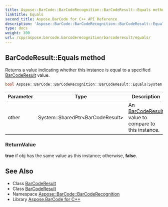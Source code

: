 ```yaml
---
title: Aspose::BarCode::BarCodeRecognition::BarCodeResult::Equals method
linktitle: Equals
second_title: Aspose.BarCode for C++ API Reference
description: 'Aspose::BarCode::BarCodeRecognition::BarCodeResult::Equals method. Returns a value indicating whether this instance is equal to a specified BarCodeResult value in C++.'
type: docs
weight: 300
url: /cpp/aspose.barcode.barcoderecognition/barcoderesult/equals/
---
```

## BarCodeResult::Equals method


Returns a value indicating whether this instance is equal to a specified [BarCodeResult](../) value.

```cpp
bool Aspose::BarCode::BarCodeRecognition::BarCodeResult::Equals(System::SharedPtr<BarCodeResult> other) override
```


| Parameter | Type | Description |
| --- | --- | --- |
| other | System::SharedPtr\<BarCodeResult\> | An [BarCodeResult](../) value to compare to this instance. |

### ReturnValue

**true** if obj has the same value as this instance; otherwise, **false**.

## See Also

* Class [BarCodeResult](../)
* Class [BarCodeResult](../)
* Namespace [Aspose::BarCode::BarCodeRecognition](../../)
* Library [Aspose.BarCode for C++](../../../)
